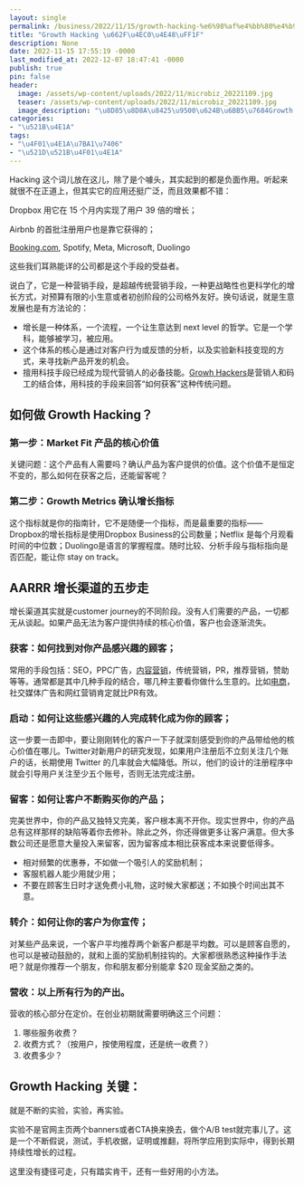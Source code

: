 ```yaml
---
layout: single
permalink: /business/2022/11/15/growth-hacking-%e6%98%af%e4%bb%80%e4%b9%88%ef%bc%9f/
title: "Growth Hacking \u662F\u4EC0\u4E48\uFF1F"
description: None
date: 2022-11-15 17:55:19 -0000
last_modified_at: 2022-12-07 18:47:41 -0000
publish: true
pin: false
header:
  image: /assets/wp-content/uploads/2022/11/microbiz_20221109.jpg
  teaser: /assets/wp-content/uploads/2022/11/microbiz_20221109.jpg
  image_description: "\u8D85\u8D8A\u8425\u9500\u624B\u6BB5\u7684Growth Hacking"
categories:
- "\u521B\u4E1A"
tags:
- "\u4F01\u4E1A\u7BA1\u7406"
- "\u521D\u521B\u4F01\u4E1A"
---
```

Hacking 这个词儿放在这儿，除了是个噱头，其实起到的都是负面作用。听起来就很不在正道上，但其实它的应用还挺广泛，而且效果都不错：

Dropbox 用它在 15 个月内实现了用户 39 倍的增长；

Airbnb 的首批注册用户也是靠它获得的；

[Booking.com](http://booking.com/), Spotify, Meta, Microsoft, Duolingo

这些我们耳熟能详的公司都是这个手段的受益者。

说白了，它是一种营销手段，是超越传统营销手段，一种更战略性也更科学化的增长方式，对预算有限的小生意或者初创阶段的公司格外友好。换句话说，就是生意发展也是有方法论的：

* 增长是一种体系，一个流程，一个让生意达到 next level 的哲学。它是一个学科，能够被学习，被应用。
* 这个体系的核心是通过对客户行为或反馈的分析，以及实验新科技变现的方式，来寻找新产品开发的机会。
* 擅用科技手段已经成为现代营销人的必备技能。[Growh Hackers](https://en.wikipedia.org/wiki/Growth_hacking)是营销人和码工的结合体，用科技的手段来回答“如何获客”这种传统问题。

## 如何做 Growth Hacking？

### 第一步：Market Fit 产品的核心价值

关键问题：这个产品有人需要吗？确认产品为客户提供的价值。这个价值不是恒定不变的，那么如何在获客之后，还能留客呢？

### 第二步：Growth Metrics 确认增长指标

这个指标就是你的指南针，它不是随便一个指标，而是最重要的指标—— Dropbox的增长指标是使用Dropbox Business的公司数量；Netflix 是每个月观看时间的中位数；Duolingo是语言的掌握程度。随时比较、分析手段与指标指向是否匹配，能让你 stay on track。

## AARRR 增长渠道的五步走

增长渠道其实就是customer journey的不同阶段。没有人们需要的产品，一切都无从谈起。如果产品无法为客户提供持续的核心价值，客户也会逐渐流失。

### 获客：如何找到对你产品感兴趣的顾客；

常用的手段包括：SEO，PPC广告，[内容营销](https://aswebuild.com/tag/%e5%86%85%e5%ae%b9%e8%90%a5%e9%94%80/)，传统营销，PR，推荐营销，赞助等等。通常都是其中几种手段的结合，哪几种主要看你做什么生意的。比如[电商](https://aswebuild.com/business/2022/10/11/%e5%a6%82%e4%bd%95%e9%80%89%e5%af%b9%e7%94%b5%e5%95%86%e5%b9%b3%e5%8f%b0/)，社交媒体广告和网红营销肯定就比PR有效。

### 启动：如何让这些感兴趣的人完成转化成为你的顾客；

这一步要一击即中，要让刚刚转化的客户一下子就深刻感受到你的产品带给他的核心价值在哪儿。Twitter对新用户的研究发现，如果用户注册后不立刻关注几个账户的话，长期使用 Twitter 的几率就会大幅降低。所以，他们的设计的注册程序中就会引导用户关注至少五个账号，否则无法完成注册。

### 留客：如何让客户不断购买你的产品；

完美世界中，你的产品又独特又完美，客户根本离不开你。现实世界中，你的产品总有这样那样的缺陷等着你去修补。除此之外，你还得做更多让客户满意。但大多数公司还是愿意大量投入来留客，因为留客成本相比获客成本来说要低得多。

* 相对频繁的优惠券，不如做一个吸引人的奖励机制；
* 客服机器人能少用就少用；
* 不要在顾客生日时才送免费小礼物，这时候大家都送；不如换个时间出其不意。

### 转介：如何让你的客户为你宣传；

对某些产品来说，一个客户平均推荐两个新客户都是平均数。可以是顾客自愿的，也可以是被动鼓励的，就和上面的奖励机制挂钩的。大家都很熟悉这种操作手法吧？就是你推荐一个朋友，你和朋友都分别能拿 $20 现金奖励之类的。

### 营收：以上所有行为的产出。

营收的核心部分在定价。在创业初期就需要明确这三个问题：

  1. 哪些服务收费？
  2. 收费方式？（按用户，按使用程度，还是统一收费？）
  3. 收费多少？

## Growth Hacking 关键：

就是不断的实验，实验，再实验。

实验不是官网主页两个banners或者CTA换来换去，做个A/B test就完事儿了。这是一个不断假说，测试，手机收据，证明或推翻，将所学应用到实际中，得到长期持续性增长的过程。

这里没有捷径可走，只有踏实肯干，还有一些好用的小方法。
